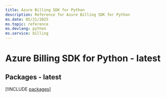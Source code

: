 ```yaml
---
title: Azure Billing SDK for Python
description: Reference for Azure Billing SDK for Python
ms.date: 05/21/2025
ms.topic: reference
ms.devlang: python
ms.service: billing
---
```

# Azure Billing SDK for Python - latest
## Packages - latest
[!INCLUDE [packages](billing-index.md)]